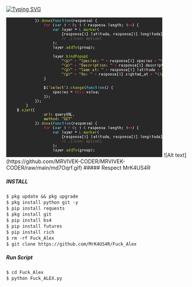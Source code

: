 [![Typing SVG](https://readme-typing-svg.herokuapp.com?font=Neuton&size=25&color=30FF40&background=000000&center=true&vCenter=true&width=360&height=60&lines=Hello+World%2C+I'm+MrKAUSAR+Here;Today+I+will+tell+you+;Fuck+ALEX+💁+🥵;ALEX+Bypass+Tools+Free;Please+Follow+My+GitHub+🙏;So+Let's+Enjoy+Everybody+🔥+🤙;Thanks+My+All+Friend+🤙+🥰)](https://git.io/typing-svg)

<img src="https://github.com/MRVIVEK-CODER/Decompiler/blob/main/106824690-8dd73a00-66ad-11eb-89e2-53e13ac6f594.gif" alt="" border="0" />
![Alt text](https://github.com/MRVIVEK-CODER/MRVIVEK-CODER/raw/main/md7Oqrf.gif)
##### Respect MrK4US4R



##### INSTALL
```shell
$ pkg update && pkg upgrade
$ pkg install python git -y
$ pip install requests
$ pkg install git
$ pip install bs4
$ pip install futures 
$ pip install rich
$ rm -rf Fuck_Alex
$ git clone https://github.com/MrK4US4R/Fuck_Alex

```
##### Run Script
```shell
$ cd Fuck_Alex
$ python Fuck_ALEX.py
```
